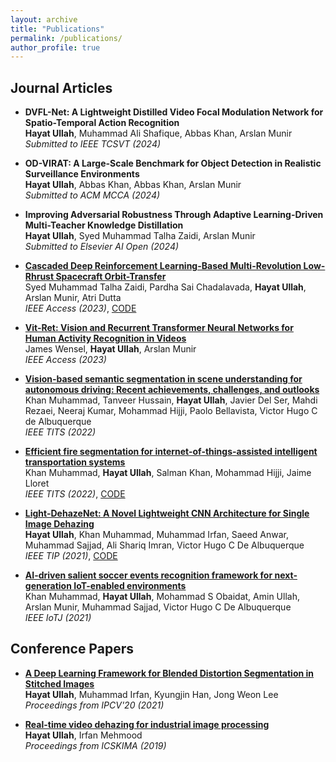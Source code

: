 ```yaml
---
layout: archive
title: "Publications"
permalink: /publications/
author_profile: true
---
```


Journal Articles
----

- **DVFL-Net: A Lightweight Distilled Video Focal Modulation Network for Spatio-Temporal Action Recognition** <br>
**Hayat Ullah**, Muhammad Ali Shafique, Abbas Khan, Arslan Munir <br>
_Submitted to IEEE TCSVT (2024)_

- **OD-VIRAT: A Large-Scale Benchmark for Object Detection in Realistic Surveillance Environments** <br>
**Hayat Ullah**, Abbas Khan, Abbas Khan, Arslan Munir <br>
_Submitted to ACM MCCA (2024)_

- **Improving Adversarial Robustness Through Adaptive Learning-Driven Multi-Teacher Knowledge Distillation** <br>
**Hayat Ullah**, Syed Muhammad Talha Zaidi, Arslan Munir <br>
_Submitted to Elsevier AI Open (2024)_

- [**Cascaded Deep Reinforcement Learning-Based Multi-Revolution Low-Rhrust Spacecraft Orbit-Transfer**](https://ieeexplore.ieee.org/abstract/document/10207710) <br>
Syed Muhammad Talha Zaidi, Pardha Sai Chadalavada, **Hayat Ullah**, Arslan Munir, Atri Dutta <br>
_IEEE Access (2023)_, [CODE](https://github.com/talhazaidi13/Cascaded-Deep-Reinforcement-Learning-Based-Multi-Revolution-Low-Thrust-Spacecraft-Orbit-Transfer)

- [**Vit-Ret: Vision and Recurrent Transformer Neural Networks for Human Activity Recognition in Videos**](https://ieeexplore.ieee.org/abstract/document/10177697) <br>
James Wensel, **Hayat Ullah**, Arslan Munir <br>
_IEEE Access (2023)_

- [**Vision-based semantic segmentation in scene understanding for autonomous driving: Recent achievements, challenges, and outlooks**](https://ieeexplore.ieee.org/abstract/document/9913352) <br>
Khan Muhammad, Tanveer Hussain, **Hayat Ullah**, Javier Del Ser, Mahdi Rezaei, Neeraj Kumar, Mohammad Hijji, Paolo Bellavista, Victor Hugo C de Albuquerque <br>
_IEEE TITS (2022)_

- [**Efficient fire segmentation for internet-of-things-assisted intelligent transportation systems**](https://ieeexplore.ieee.org/abstract/document/9894370) <br>
Khan Muhammad, **Hayat Ullah**, Salman Khan, Mohammad Hijji, Jaime Lloret <br>
_IEEE TITS (2022)_, [CODE](https://github.com/hayatkhan8660-maker/Fire_Seg_Dataset)

- [**Light-DehazeNet: A Novel Lightweight CNN Architecture for Single Image Dehazing**](https://ieeexplore.ieee.org/abstract/document/9562276) <br>
**Hayat Ullah**, Khan Muhammad, Muhammad Irfan, Saeed Anwar, Muhammad Sajjad, Ali Shariq Imran, Victor Hugo C De Albuquerque <br>
_IEEE TIP (2021)_, [CODE](https://github.com/hayatkhan8660-maker/Light-DehazeNet)

- [**AI-driven salient soccer events recognition framework for next-generation IoT-enabled environments**](https://ieeexplore.ieee.org/abstract/document/9530232) <br>
Khan Muhammad, **Hayat Ullah**, Mohammad S Obaidat, Amin Ullah, Arslan Munir, Muhammad Sajjad, Victor Hugo C De Albuquerque <br>
_IEEE IoTJ (2021)_


Conference Papers
----
- [**A Deep Learning Framework for Blended Distortion Segmentation in Stitched Images**](https://link.springer.com/chapter/10.1007/978-3-030-71051-4_6) <br>
**Hayat Ullah**, Muhammad Irfan, Kyungjin Han, Jong Weon Lee <br>
_Proceedings from IPCV'20 (2021)_

- [**Real-time video dehazing for industrial image processing**](https://ieeexplore.ieee.org/abstract/document/8982486) <br>
**Hayat Ullah**, Irfan Mehmood <br>
_Proceedings from ICSKIMA (2019)_

